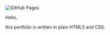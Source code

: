 ![GitHub Pages](https://github.com/0xmnt/0xmnt.github.io/actions/workflows/pages-build-deployment/badge.svg)


Hello,

this portfolio is written in plain HTML5 and CSS.
